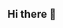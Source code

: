 ## Hi there 👋

<!--
**younotube/younotube** blabla
`README.md` (this file) appears on your GitHub profile.<img width="500" height="500" alt="Untitled_Project__5_-removebg-preview" src="https://github.com/user-attachments/assets/3e8ea4fd-610a-429c-8960-11e7cec44ae1" />
